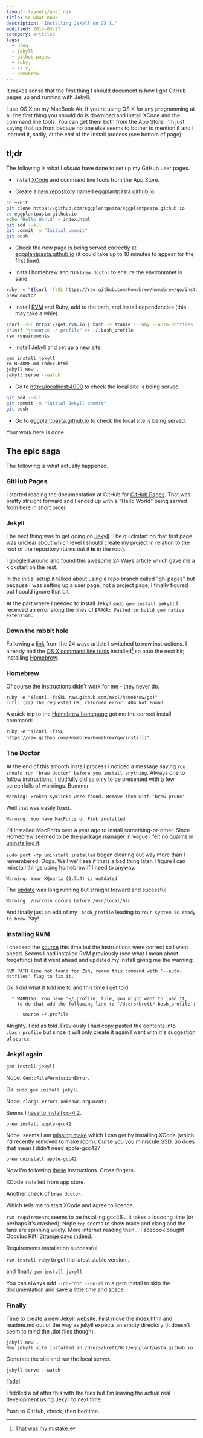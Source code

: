 ```yaml
---
layout: layouts/post.njk
title: So what now?
description: "Installing Jekyll on OS X."
modified: 2014-03-27
category: articles
tags:
  - blog
  - jekyll
  - github pages,
  - ruby,
  - os x,
  - homebrew
---
```


It makes sense that the first thing I should document is how I got GitHub pages up and running with Jekyll.

I use OS X on my MacBook Air. If you're using OS X for any programming at all the first thing you should do is download and install XCode and the command line tools. You can get them both from the App Store. I'm just saying that up front becaue no one else seems to bother to mention it and I learned it, sadly, at the *end* of the install process (see bottom of page).


## tl;dr

The following is what I *should* have done to set up my GitHub user pages.

* Install [XCode](https://itunes.apple.com/au/app/xcode/id497799835?mt=12) and command line tools from the App Store.

* Create a [new repository](https://github.com/new) named eggplantpasta.github.io.

~~~bash
cd ~/Git
git clone https://github.com/eggplantpasta/eggplantpasta.github.io
cd eggplantpasta.github.io
echo "Hello World" > index.html
git add --all
git commit -m "Initial commit"
git push
~~~

* Check the new page is being served correctly at [eggplantpasta.github.io](http://eggplantpasta.github.io) (it could take up to 10 minutes to appear for the first time).

* Install homebrew and run `brew doctor` to ensure the environmnet is sane.

~~~bash
ruby -e "$(curl -fsSL https://raw.github.com/Homebrew/homebrew/go/install)"
brew doctor
~~~

* Install [RVM](http://rvm.io) and Ruby, add to the path, and install dependencies (this may take a whie).

~~~bash
\curl -sSL https://get.rvm.io | bash -s stable --ruby --auto-dotfiles
printf "\nsource ~/.profile" >> ~/.bash_profile
rvm requirements
~~~

* Install Jekyll and set up a new site.

~~~bash
gem install jekyll
rm README.md index.html
jekyll new .
jekyll serve --watch
~~~

* Go to [http://localhost:4000](http://localhost:4000) to check the local site is being served.

~~~bash
git add --all
git commit -m "Initial Jekyll commit"
git push
~~~

* Go to [eggplantpasta.github.io](http://eggplantpasta.github.io) to check the local site is being served.

Your work here is done.

## The epic saga

The following is what actually happened.

### GitHub Pages

I started reading the documentation at GitHub for [GitHub Pages](http://pages.github.com). That was pretty straight forward and I ended up with a "Hello World" being served from [here](http://eggplantpasta.github.io) in short order.

### Jekyll

The next thing was to get going on [Jekyll](http://jekyllrb.com). The quickstart on that first page was unclear about which level I should create my project in relation to the root of the repository (turns out it **is** in the root).

I googled around and found this awesome [24 Ways article](http://24ways.org/2013/get-started-with-github-pages/) which gave me a kickstart on the rest.

In the initial setup it talked about using a repo branch called "gh-pages" but because I was setting up a user page, not a project page, I finally figured out I could ignore that bit.

At the part where I needed to install Jekyll `sudo gem install jekyll` I received an error along the lines of `ERROR: Failed to build gem native extension.`

### Down the rabbit hole

Following a [link](http://andytaylor.me/2012/11/03/installing-ruby-and-jekyll/) from the 24 ways article I switched to new instructions. I already had the [OS X command line tools](https://developer.apple.com/downloads/index.action) installed[^1] so onto the next bit; installing [Homebrew](http://brew.sh).

### Homebrew

Of course the instructions didn't work for me - they never do.

~~~
ruby -e "$(curl -fsSkL raw.github.com/mxcl/homebrew/go)"
curl: (22) The requested URL returned error: 404 Not Found`.
~~~

A quick trip to the [Homebrew homepage](http://brew.sh) got me the correct install command:

`ruby -e "$(curl -fsSL https://raw.github.com/Homebrew/homebrew/go/install)"`.

### The Doctor

At the end of this smooth install process I noticed a message saying `You should run 'brew doctor' before you install anything`. Always one to follow instructions, I dutifully did so only to be presented with a few screenfulls of warnings. Bummer.

`Warning: Broken symlinks were found. Remove them with 'brew prune'`

Well that was easily fixed.

`Warning: You have MacPorts or Fink installed`

I'd installed MacPorts over a year ago to install something-or-other. Since Homebrew seemed to be the package manager in vogue I felt no qualms in [uninstalling it](https://guide.macports.org/chunked/installing.macports.uninstalling.html).

`sudo port -fp uninstall installed` began clearing out way more than I remembered. Oops. Well we'll see if thats a bad thing later. I figure I can reinstall things using homebrew if I need to anyway.

`Warning: Your XQuartz (2.7.4) is outdated`

The [update](https://xquartz.macosforge.org/landing/) was long running but straight forward and sucessful.

`Warning: /usr/bin occurs before /usr/local/bin`

And finally just an edit of my `.bash_profile` leading to `Your system is ready to brew`. Yay!

### Installing RVM

I checked the [source](http://rvm.io/rvm/install) this time but the instructions were correct so I went ahead. Seems I had installed RVM previously (see what I mean about forgetting) but it went ahead and updated my install giving me the warning:

`RVM PATH line not found for Zsh, rerun this command with '--auto-dotfiles' flag to fix it.`

Ok. I did what it told me to and this time I get told:

~~~
  * WARNING: You have '~/.profile' file, you might want to load it,
    to do that add the following line to '/Users/brett/.bash_profile':

      source ~/.profile
~~~

Alrighty. I did as told. Previously I had copy pasted the contents into `.bash_profile` but since it will only create it again I went with it's suggestion of `source`.

### Jekyll again

`gem install jekyll`

Nope. `Gem::FilePermissionError`.

Ok. `sudo gem install jekyll`

Nope. `clang: error: unknown argument:`

Seems I [have to install cc-4.2](http://stackoverflow.com/questions/21664841/unable-to-install-jekyll-on-mac-osx-10-9-1-with-xcode-and-rvm-installed).

`brew install apple-gcc42`

Nope. seems I am [missing make](http://stackoverflow.com/questions/10725767/error-installing-jekyll-native-extension-build) which I can get by installing XCode (which I'd recently removed to make room). Curse you you miniscule SSD. So does that mean I didn't need apple-gcc42?

`brew uninstall apple-gcc42`

Now I'm following [these](http://davidensinger.com/2013/03/installing-jekyll/) instructions. Cross fingers.

XCode installed from app store.

Another check of `brew doctor`.

Which tells me to start XCode and agree to licence.

`rvm requirements` seems to be installing gcc46... it takes a loooong time (or perhaps it's crashed). Nope `top` seems to show make and clang and the fans are spinning wildly. More internet reading then... Facebook bought Occulus Rift! [Strange days indeed](https://www.youtube.com/watch?v=gBCdlBrgEmE).

Requirements installation successful.

`rvm install ruby` to get the latest stable version...

and finally `gem install jekyll`.

You can always add `--no-rdoc --no-ri` to a gem install to skip the documentation and save a little time and space.

### Finally

Time to create a new Jekyll website. First move the index.html and readme.md out of the way as jekyll expects an empty directory (it doesn't seem to mind the .dot files though).

~~~
jekyll new .
New jekyll site installed in /Users/brett/Git/eggplantpasta.github.io.
~~~

Generate the site and run the local server.

`jekyll serve --watch`

[Tada!](http://localhost:4000)

I fiddled a bit after this with the files but I'm leaving the actual real development using Jekyll to next time.

Push to GitHub, check, then bedtime.

[^1]: [That was my mistake](https://www.youtube.com/watch?v=9AKQ2H4QW9M).

